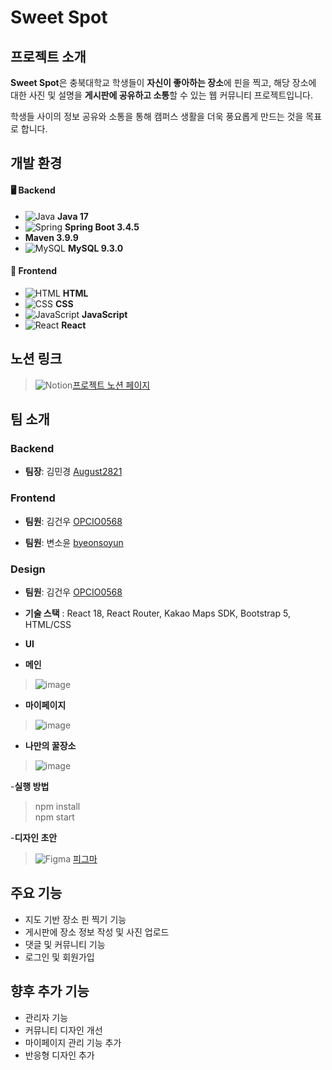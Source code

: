 # Sweet Spot

## 프로젝트 소개

**Sweet Spot**은 충북대학교 학생들이 **자신이 좋아하는 장소**에 핀을 찍고, 해당 장소에 대한 사진 및 설명을 **게시판에 공유하고 소통**할 수 있는 웹 커뮤니티 프로젝트입니다.

학생들 사이의 정보 공유와 소통을 통해 캠퍼스 생활을 더욱 풍요롭게 만드는 것을 목표로 합니다.

## 개발 환경

#### 🖥️ Backend
- ![Java](https://img.icons8.com/color/24/000000/java-coffee-cup-logo.png) **Java 17**
- ![Spring](https://img.icons8.com/color/24/000000/spring-logo.png) **Spring Boot 3.4.5**
- **Maven 3.9.9**
- ![MySQL](https://img.icons8.com/fluency/24/000000/mysql-logo.png) **MySQL 9.3.0**

#### 🎨 Frontend
- ![HTML](https://img.icons8.com/color/24/000000/html-5--v1.png) **HTML**
- ![CSS](https://img.icons8.com/color/24/000000/css3.png) **CSS**
- ![JavaScript](https://img.icons8.com/color/24/000000/javascript--v1.png) **JavaScript**
- ![React](https://img.icons8.com/color/24/000000/react-native.png) **React**


## 노션 링크

>![Notion](https://img.icons8.com/ios-filled/24/000000/notion.png)[프로젝트 노션 페이지](https://dent-crayon-137.notion.site/Sweet-Spot-1ce00ace873d80a18e0de71315674efa)


## 팀 소개

### Backend
- **팀장**: 김민경 [August2821](https://github.com/August2821)

### Frontend
- **팀원**: 김건우 [OPCIO0568](https://github.com/OPCIO0568)

- **팀원**: 변소윤 [byeonsoyun](https://github.com/byeonsoyun)

### Design
- **팀원**: 김건우 [OPCIO0568](https://github.com/OPCIO0568)

- **기술 스택** : React 18, React Router, Kakao Maps SDK, Bootstrap 5, HTML/CSS

- **UI**

- **메인**
>![image](https://github.com/user-attachments/assets/0ca921c2-e396-443f-96f1-5e76c0d59096)

- **마이페이지**
>![image](https://github.com/user-attachments/assets/cb79efb4-ccbb-491a-8cd1-815e65a48bf8)

- **나만의 꿀장소**
>![image](https://github.com/user-attachments/assets/6cc74ddb-083d-4019-9966-d80634186af0)

-**실행 방법**
>npm install<br>
>npm start

-**디자인 초안**
>![Figma](https://img.icons8.com/color/24/000000/figma--v1.png) [피그마](https://www.figma.com/design/FHWSZ9uX0QwXLaA9T12O8L/Untitled?node-id=0-1&p=f&t=PzYnY1BYjHmxrFAo-0)



## 주요 기능

- 지도 기반 장소 핀 찍기 기능  
- 게시판에 장소 정보 작성 및 사진 업로드  
- 댓글 및 커뮤니티 기능  
- 로그인 및 회원가입

## 향후 추가 기능

- 관리자 기능
- 커뮤니티 디자인 개선
- 마이페이지 관리 기능 추가
- 반응형 디자인 추가
